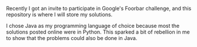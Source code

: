 Recently I got an invite to participate in Google's Foorbar challenge, and this repository is where I will store my solutions.

I chose Java as my programming language of choice because most the solutions posted online were in Python. This sparked a bit of rebellion in me to show that the problems could also be done in Java.

